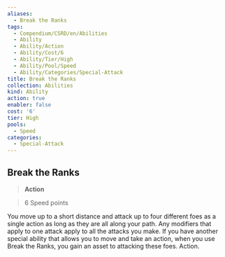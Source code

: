 ```yaml
---
aliases:
  - Break the Ranks
tags:
  - Compendium/CSRD/en/Abilities
  - Ability
  - Ability/Action
  - Ability/Cost/6
  - Ability/Tier/High
  - Ability/Pool/Speed
  - Ability/Categories/Special-Attack
title: Break the Ranks
collection: Abilities
kind: Ability
action: true
enabler: false
cost: '6'
tier: High
pools:
  - Speed
categories:
  - Special-Attack
---
```

## Break the Ranks    
>**Action**    
>6 Speed points  
    
You move up to a short distance and attack up to four different foes as a single action as long as they are all along your path. Any modifiers that apply to one attack apply to all the attacks you make. If you have another special ability that allows you to move and take an action, when you use Break the Ranks, you gain an asset to attacking these foes. Action.